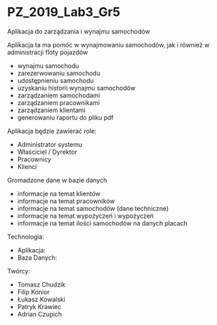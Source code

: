# PZ_2019_Lab3_Gr5

Aplikacja do zarządzania i wynajmu samochodów

Aplikacja ta ma pomóc w wynajmowaniu samochodów, jak i również w administracji floty pojazdów
- wynajmu samochodu
- zarezerwowaniu samochodu
- udostępnieniu samochodu
- uzyskaniu historii wynajmu samochodów
- zarządzaniem samochodami
- zarządzaniem pracownikami
- zarządzaniem klientami
- generowaniu raportu do pliku pdf

Aplikacja będzie zawierać role:
- Administrator systemu
- Właściciel / Dyrektor
- Pracownicy
- Klienci

Gromadzone dane w bazie danych
- informacje na temat klientów
- informacje na temat pracowników
- informacje na temat samochodów (dane techniczne)
- informacje na temat wypożyczeń i wypożyczeń
- informacje na temat ilości samochodów na danych placach

Technologia:
- Aplikacja:
- Baza Danych:

Twórcy:
 - Tomasz Chudzik
 - Filip Konior
 - Łukasz Kowalski
 - Patryk Krawiec
 - Adrian Czupich
